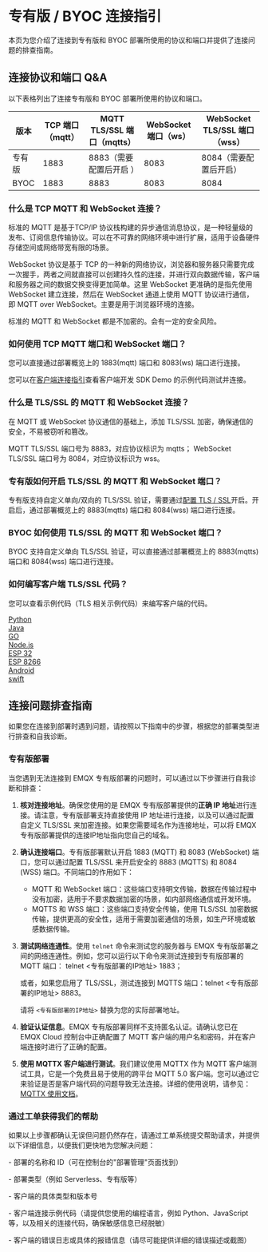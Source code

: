 # 专有版 / BYOC 连接指引

本页为您介绍了连接到专有版和 BYOC 部署所使用的协议和端口并提供了连接问题的排查指南。

## 连接协议和端口 Q&A

以下表格列出了连接专有版和 BYOC 部署所使用的协议和端口。

| **版本**        | **TCP 端口（mqtt）** | **MQTT TLS/SSL 端口（mqtts）** | **WebSocket 端口（ws）** | **WebSocket TLS/SSL 端口（wss）** |
| --------------- | -------------------- | ------------------------------ | ------------------------ | --------------------------------- |
| 专有版 | 1883                 | 8883（需要配置后开启 ）        | 8083                     | 8084（需要配置后开启）            |
| BYOC            | 1883                 | 8883                           | 8083                     | 8084                              |

### 什么是 TCP MQTT 和 WebSocket 连接？

标准的 MQTT 是基于TCP/IP 协议栈构建的异步通信消息协议，是一种轻量级的发布、订阅信息传输协议。可以在不可靠的网络环境中进行扩展，适用于设备硬件存储空间或网络带宽有限的场景。

WebSocket 协议是基于 TCP 的一种新的网络协议，浏览器和服务器只需要完成一次握手，两者之间就直接可以创建持久性的连接，并进行双向数据传输，客户端和服务器之间的数据交换变得更加简单。这里 WebSocket 更准确的是指先使用 WebSocket 建立连接，然后在 WebSocket 通道上使用 MQTT 协议进行通信，即 MQTT over WebSocket。主要是用于浏览器环境的连接。

标准的 MQTT 和 WebSocket 都是不加密的。会有一定的安全风险。


### 如何使用 TCP MQTT 端口和 WebSocket 端口？

您可以直接通过部署概览上的 1883(mqtt) 端口和 8083(ws) 端口进行连接。

您可以在[客户端连接指引](../connect_to_deployments/overview.md)查看客户端开发 SDK Demo 的示例代码测试并连接。


### 什么是 TLS/SSL 的 MQTT 和 WebSocket 连接？

在 MQTT 或 WebSocket 协议通信的基础上，添加 TLS/SSL 加密，确保通信的安全，不易被窃听和篡改。

MQTT TLS/SSL 端口号为 8883，对应协议标识为 mqtts； WebSocket TLS/SSL 端口号为 8084，对应协议标识为 wss。


### 专有版如何开启 TLS/SSL 的 MQTT 和 WebSocket 端口？

专有版支持自定义单向/双向的 TLS/SSL 验证，需要通过[配置 TLS / SSL](../deployments/tls_ssl.md)开启。开启后，通过部署概览上的 8883(mqtts) 端口和 8084(wss) 端口进行连接。

### BYOC 如何使用 TLS/SSL 的 MQTT 和 WebSocket 端口？

BYOC 支持自定义单向 TLS/SSL 验证，可以直接通过部署概览上的 8883(mqtts) 端口和 8084(wss) 端口进行连接。

### 如何编写客户端 TLS/SSL 代码？

您可以查看示例代码（TLS 相关示例代码）来编写客户端的代码。

[Python](https://github.com/emqx/MQTT-Client-Examples/tree/master/mqtt-client-Python3)<br>
[Java](https://github.com/emqx/MQTT-Client-Examples/tree/master/mqtt-client-Java)<br>
[GO](https://github.com/emqx/MQTT-Client-Examples/tree/master/mqtt-client-Go)<br>
[Node.js](https://github.com/emqx/MQTT-Client-Examples/tree/master/mqtt-client-Node.js)<br>
[ESP 32](https://github.com/emqx/MQTT-Client-Examples/tree/master/mqtt-client-ESP32)<br>
[ESP 8266](https://github.com/emqx/MQTT-Client-Examples/tree/master/mqtt-client-ESP8266)<br>
[Android](https://github.com/emqx/MQTT-Client-Examples/tree/master/mqtt-client-Android)<br>
[swift](https://github.com/emqx/MQTT-Client-Examples/tree/master/mqtt-client-swift)<br>


## 连接问题排查指南
如果您在连接到部署时遇到问题，请按照以下指南中的步骤，根据您的部署类型进行排查和自我诊断。

### 专有版部署

当您遇到无法连接到 EMQX 专有版部署的问题时，可以通过以下步骤进行自我诊断和排查：


1. **核对连接地址**。确保您使用的是 EMQX 专有版部署提供的**正确 IP 地址**进行连接。请注意，专有版部署支持直接使用 IP 地址进行连接，以及可以通过配置自定义 TLS/SSL 来加密连接。如果您需要域名作为连接地址，可以将 EMQX 专有版部署提供的连接IP地址指向您自己的域名。


2. **确认连接端口**。专有版部署默认开启 1883 (MQTT) 和 8083 (WebSocket) 端口，您可以通过配置 TLS/SSL 来开启安全的 8883 (MQTTS) 和 8084 (WSS) 端口。不同端口的作用如下：
   - MQTT 和 WebSocket 端口：这些端口支持明文传输，数据在传输过程中没有加密，适用于不要求数据加密的场景，如内部网络通信或开发环境。
   - MQTTS 和 WSS 端口：这些端口支持安全传输，使用 TLS/SSL 加密数据传输，提供更高的安全性，适用于需要加密通信的场景，如生产环境或敏感数据传输。


3. **测试网络连通性**。使用 `telnet` 命令来测试您的服务器与 EMQX 专有版部署之间的网络连通性。例如，您可以运行以下命令来测试连接到专有版部署的 MQTT 端口： telnet <专有版部署的IP地址> 1883；

   或者，如果您启用了 TLS/SSL，测试连接到 MQTTS 端口：telnet <专有版部署的IP地址> 8883。

   请将 `<专有版部署的IP地址>` 替换为您的实际部署地址。


4. **验证认证信息**。EMQX 专有版部署同样不支持匿名认证。请确认您已在 EMQX Cloud 控制台中正确配置了 MQTT 客户端的用户名和密码，并在客户端连接时进行了正确的配置。


5. **使用 MQTTX 客户端进行测试**。我们建议使用 MQTTX 作为 MQTT 客户端测试工具，它是一个免费且易于使用的跨平台 MQTT 5.0 客户端。您可以通过它来验证是否是客户端代码的问题导致无法连接。详细的使用说明，请参见：[MQTTX 使用文档](../connect_to_deployments/mqttx.md)。


### 通过工单获得我们的帮助
如果以上步骤都确认无误但问题仍然存在，请通过工单系统提交帮助请求，并提供以下详细信息，以便我们更快地为您解决问题：

  \- 部署的名称和 ID（可在控制台的"部署管理"页面找到）

  \- 部署类型（例如 Serverless、专有版等）

  \- 客户端的具体类型和版本号

  \- 客户端连接示例代码（请提供您使用的编程语言，例如 Python、JavaScript 等，以及相关的连接代码，确保敏感信息已经脱敏）

  \- 客户端的错误日志或具体的报错信息（请尽可能提供详细的错误描述或截图）

